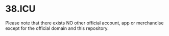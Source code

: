 # 38.ICU
Please note that there exists NO other official account, app or merchandise except for the official domain and this repository.
